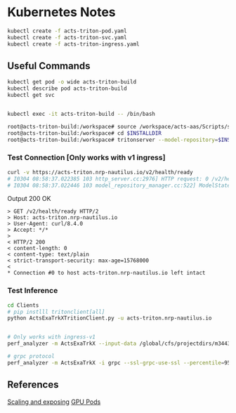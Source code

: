 # Kubernetes Notes
``` bash
kubectl create -f acts-triton-pod.yaml
kubectl create -f acts-triton-svc.yaml
kubectl create -f acts-triton-ingress.yaml
```

## Useful Commands

``` bash
kubectl get pod -o wide acts-triton-build
kubectl describe pod acts-triton-build
kubectl get svc


kubectl exec -it acts-triton-build -- /bin/bash

root@acts-triton-build:/workspace# source /workspace/acts-aas/Scripts/setup_env.cfg
root@acts-triton-build:/workspace# cd $INSTALLDIR
root@acts-triton-build:/workspace# tritonserver --model-repository=$INSTALLDIR/model_repo/ --log-verbose=4
```
### Test Connection [Only works with v1 ingress]
``` bash
curl -v https://acts-triton.nrp-nautilus.io/v2/health/ready
# I0304 08:58:37.022385 103 http_server.cc:2976] HTTP request: 0 /v2/health/ready
# I0304 08:58:37.022446 103 model_repository_manager.cc:522] ModelStates()
```
Output 200 OK
```
> GET /v2/health/ready HTTP/2
> Host: acts-triton.nrp-nautilus.io
> User-Agent: curl/8.4.0
> Accept: */*
>
< HTTP/2 200
< content-length: 0
< content-type: text/plain
< strict-transport-security: max-age=15768000
<
* Connection #0 to host acts-triton.nrp-nautilus.io left intact
```

### Test Inference
``` bash
cd Clients
# pip instlll tritonclient[all]
python ActsExaTrkXTritionClient.py -u acts-triton.nrp-nautilus.io


# Only works with ingress-v1
perf_analyzer -m ActsExaTrkX --input-data /global/cfs/projectdirs/m3443/data/ACTS-aaS/ttbarN100PU200_SPs/event000000000-spacepoint-converted.json -u acts-triton.nrp-nautilus.io

# grpc protocol
perf_analyzer -m ActsExaTrkX -i grpc --ssl-grpc-use-ssl --percentile=95 --input-data /workspace/acts-aas/Clients/event000000000-spacepoint-converted.json -u acts-triton.nrp-nautilus.io:443

```


## References
[Scaling and exposing](https://docs.nationalresearchplatform.org/userdocs/tutorial/basic2/)
[GPU Pods](https://docs.nationalresearchplatform.org/userdocs/running/gpu-pods/)